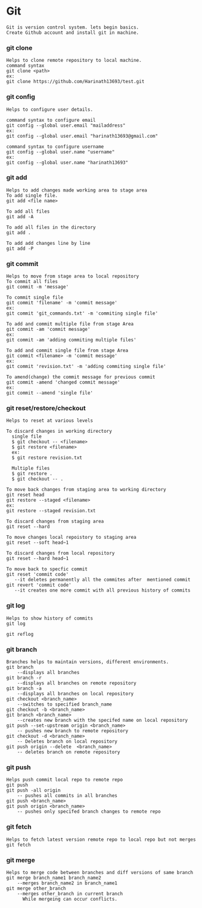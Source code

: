# Git
    Git is version control system. lets begin basics.
    Create Github account and install git in machine.
    
### git clone
    Helps to clone remote repository to local machine.
    command syntax
    git clone <path>
    ex:
    git clone https://github.com/Harinath13693/test.git

### git config
    Helps to configure user details. 
    
    command syntax to configure email
    git config --global user.email "mailaddress"
    ex:
    git config --global user.email "harinath13693@gmail.com"
    
    command syntax to configure username
    git config --global user.name "username"
    ex:
    git config --global user.name "harinath13693"
    
### git add
    Helps to add changes made working area to stage area
    To add single file.
    git add <file name>
    
    To add all files
    git add -A
    
    To add all files in the directory 
    git add .
    
    To add add changes line by line
    git add -P
    
### git commit
    Helps to move from stage area to local repository
    To commit all files
    git commit -m 'message'
    
    To commit single file 
    git commit 'filename' -m 'commit message'
    ex:
    git commit 'git_commands.txt' -m 'commiting single file'
    
    To add and commit multiple file from stage Area
    git commit -am 'commit message' 
    ex:
    git commit -am 'adding commiting multiple files'
    
    To add and commit single file from stage Area
    git commit <filename> -m 'commit message' 
    ex:
    git commit 'revision.txt' -m 'adding commiting single file'
    
    To amend(change) the commit message for previous commit
    git commit -amend 'changed commit message'
    ex:
    git commit --amend 'single file'
    
### git reset/restore/checkout
    Helps to reset at various levels
    
    To discard changes in working directory
      single file
      $ git checkout -- <filename>
      $ git restore <filename>
      ex:
      $ git restore revision.txt
    
      Multiple files 
      $ git restore .
      $ git checkout -- .
      
    To move back changes from staging area to working directory
    git reset head
    git restore --staged <filename>
    ex:
    git restore --staged revision.txt
    
    To discard changes from staging area
    git reset --hard
    
    To move changes local repoistory to staging area
    git reset --soft head~1
    
    To discard changes from local repository 
    git reset --hard head~1
    
    To move back to specfic commit
    git reset 'commit code'
       --it deletes permanently all the commites after  mentioned commit
    git revert 'commit code'
       --it creates one more commit with all previous history of commits
       
### git log
    Helps to show history of commits
    git log
    
    git reflog
    
### git branch
    Branches helps to maintain versions, different environments.
    git branch
        --displays all branches 
    git branch -r
        --displays all branches on remote repository
    git branch -a
        --displays all branches on local repository
    git checkout <branch_name>
        --switches to specified branch_name
    git checkout -b <branch_name>
    git branch <branch_name>
        --creates new branch with the specifed name on local repository
    git push --set-upstream origin <branch_name>
        -- pushes new branch to remote repository
    git checkout -d <branch_name>
        -- Deletes branch on local repository
    git push origin --delete  <branch_name>
        -- deletes branch on remote repository
        
 ### git push
    Helps push commit local repo to remote repo
    git push
    git push -all origin
        -- pushes all commits in all branches
    git push <branch_name>
    git push origin <branch_name>
        -- pushes only specifed branch changes to remote repo
        
### git fetch
    Helps to fetch latest version remote repo to local repo but not merges
    git fetch
    
### git merge
    Helps to merge code between branches and diff versions of same branch
    git merge branch_name1 branch_name2
        --merges branch_name2 in branch_name1
    git merge other_branch
        --merges other_branch in current branch
          While mergeing can occur conflicts.
    
    
        
        
    

    
    
    
    
    
